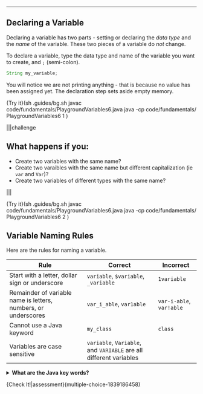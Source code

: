 ----------

## Declaring a Variable
Declaring a variable has two parts - setting or declaring the *data type* and the *name* of the variable. These two pieces of a variable do *not* change.

To declare a variable, type the data type and name of the variable you want to create, and `;` (semi-colon).

```java
String my_variable;
```

You will notice we are not printing anything - that is because no value has been assigned yet. The declaration step sets aside empty memory.

{Try it}(sh .guides/bg.sh javac code/fundamentals/PlaygroundVariables6.java java -cp code/fundamentals/ PlaygroundVariables6 1 )

|||challenge
## What happens if you:
* Create two variables with the same name?
* Create two varaibles with the same name but different capitalization (ie `var` and `Var`)?
* Create two variables of different types with the same name?

|||

{Try it}(sh .guides/bg.sh javac code/fundamentals/PlaygroundVariables6.java java -cp code/fundamentals/ PlaygroundVariables6 2 )


## Variable Naming Rules
Here are the rules for naming a variable.

|Rule|Correct|Incorrect|
|----|-------|---------|
|Start with a letter, dollar sign or underscore|`variable`, `$variable`, `_variable`|`1variable`|
|Remainder of variable name is letters, numbers, or underscores|`var_i_able`, `var1able`|`var-i-able`, `var!able`|
|Cannot use a Java keyword|`my_class`|`class`|
|Variables are case sensitive|`variable`, `Variable`, and `VARIABLE` are all different variables|

<details><summary><b>What are the Java key words?</b></summary><table><tr><td>abstract</td><td>continue</td><td>for</td><td>new</td><td>switch</td></tr><tr><td>assert</td><td>default</td><td>goto</td><td>package</td><td>synchronized</td></tr><tr><td>boolean</td><td>do</td><td>if</td><td>private</td><td>this</td></tr><tr><td>break</td><td>double</td><td>implements</td><td>protected</td><td>throw</td></tr><tr><td>byte</td><td>else</td><td>import</td><td>public</td><td>throws</td></tr><tr><td>case</td><td>enum</td><td>instanceof</td><td>return</td><td>transient</td></tr><tr><td>catch</td><td>extends</td><td>int</td><td>short</td><td>try</td></tr><tr><td>char</td><td>final</td><td>interface</td><td>static</td><td>void</td></tr><tr><td>class</td><td>finally</td><td>long</td><td>strictfp</td><td>volatile</td></tr><tr><td>const</td><td>float</td><td>native</td><td>super</td><td>while</td></tr></table></details>

{Check It!|assessment}(multiple-choice-1839186458)
